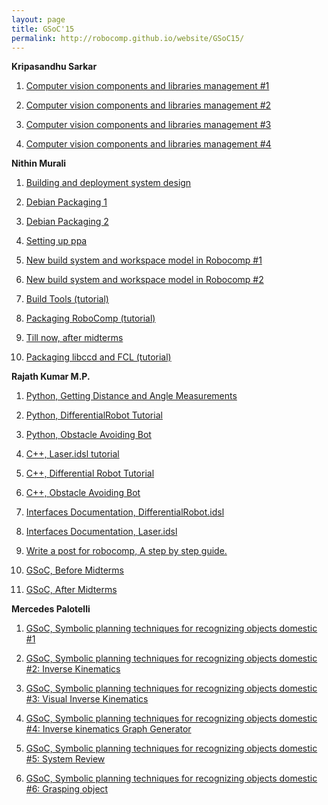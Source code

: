 ```yaml
---
layout: page
title: GSoC'15
permalink: http://robocomp.github.io/website/GSoC15/
---
```


**Kripasandhu Sarkar**

1. [Computer vision components and libraries management #1](http://robocomp.github.io/website/2015/07/02/kripa1/)

2. [Computer vision components and libraries management #2](http://robocomp.github.io/website/2015/07/02/Kripa2/)

3. [Computer vision components and libraries management #3](http://robocomp.github.io/website/2015/08/19/kripasindhu_sarkar_blog_3/)

4. [Computer vision components and libraries management #4](http://robocomp.github.io/website/2015/08/19/kripasindhu_sarkar_blog_4/)


**Nithin Murali**

1. [Building and deployment system design](http://robocomp.github.io/website/2015/05/23/nithin2/)

2. [Debian Packaging 1](http://robocomp.github.io/website/2015/05/23/nithin1/)

3. [Debian Packaging 2](http://robocomp.github.io/website/2015/06/12/nithin8/)

4. [Setting up ppa](http://robocomp.github.io/website/2015/07/25/nithin10/)

5. [New build system and workspace model in Robocomp #1](http://robocomp.github.io/website/2015/06/20/nithin4/)

6. [New build system and workspace model in Robocomp #2](http://robocomp.github.io/website/2015/06/25/nithin5/)

7. [Build Tools (tutorial)](http://robocomp.github.io/website/2015/06/26/nithin6/)

8. [Packaging RoboComp (tutorial)](http://robocomp.github.io/website/2015/05/23/nithin3/)

9. [Till now, after midterms](http://robocomp.github.io/website/2015/08/08/nithin9/)

10. [Packaging libccd and FCL (tutorial)](http://robocomp.github.io/website/2015/08/21/nithin11/)

**Rajath Kumar M.P.**

1. [Python, Getting Distance and Angle Measurements](http://robocomp.readthedocs.org/en/latest/code-examples/getting-started/python/Distance-measurement-python/)

2. [Python, DifferentialRobot Tutorial](http://robocomp.readthedocs.org/en/latest/code-examples/getting-started/python/moving-robot-in-a-square-and-circle-python/)

3. [Python, Obstacle Avoiding Bot](http://robocomp.readthedocs.org/en/latest/code-examples/getting-started/python/obstacle-avoiding-bot-python/)

4. [C++, Laser.idsl tutorial](http://robocomp.readthedocs.org/en/latest/code-examples/getting-started/c++/getting-distance-measurement%20-c++/)

5. [C++, Differential Robot Tutorial](http://robocomp.readthedocs.org/en/latest/code-examples/getting-started/c++/mmoving-robot-in-square-and-circle-c++/)

6. [C++, Obstacle Avoiding Bot](http://robocomp.readthedocs.org/en/latest/code-examples/getting-started/c++/obstacle-avoiding-bot-c++/)

7. [Interfaces Documentation, DifferentialRobot.idsl](http://robocomp.readthedocs.org/en/latest/interfaces/DifferentialRobot/)

8. [Interfaces Documentation, Laser.idsl](http://robocomp.readthedocs.org/en/latest/interfaces/Laser/)

9. [Write a post for robocomp, A step by step guide.](http://robocomp.github.io/website/2015/05/23/post_on_webpage/)

10. [GSoC, Before Midterms](http://robocomp.github.io/website/2015/06/25/rajath1/)

11. [GSoC, After Midterms](http://robocomp.github.io/website/2015/08/20/rajath3/)

**Mercedes Palotelli**

1. [GSoC, Symbolic planning techniques for recognizing objects domestic #1](http://robocomp.github.io/website/2015/06/12/mercedes1/)

2. [GSoC, Symbolic planning techniques for recognizing objects domestic #2: Inverse Kinematics](http://robocomp.github.io/website/2015/06/15/mercedes2/)

3. [GSoC, Symbolic planning techniques for recognizing objects domestic #3: Visual Inverse Kinematics](http://robocomp.github.io/website/2015/06/17/mercedes3/)

4. [GSoC, Symbolic planning techniques for recognizing objects domestic #4: Inverse kinematics Graph Generator](http://robocomp.github.io/website/2015/08/13/mercedes4/)

5. [GSoC, Symbolic planning techniques for recognizing objects domestic #5: System Review](http://robocomp.github.io/website/2015/08/16/mercedes5/)

6. [GSoC, Symbolic planning techniques for recognizing objects domestic #6: Grasping object](http://robocomp.github.io/website/2015/08/20/mercedes6/)

